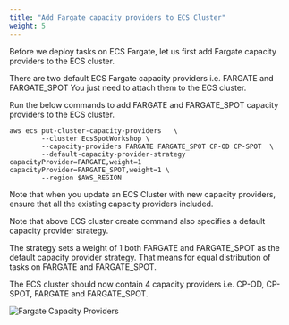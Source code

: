```yaml
---
title: "Add Fargate capacity providers to ECS Cluster"
weight: 5
---
```


Before we deploy tasks on ECS Fargate, let us first add Fargate capacity providers to the ECS cluster. 

There are two default ECS Fargate capacity providers i.e. FARGATE and FARGATE_SPOT You just need to attach them to the ECS cluster.

Run the below commands to add FARGATE and FARGATE_SPOT capacity providers to the ECS cluster.

```
aws ecs put-cluster-capacity-providers   \
        --cluster EcsSpotWorkshop \
        --capacity-providers FARGATE FARGATE_SPOT CP-OD CP-SPOT  \
        --default-capacity-provider-strategy capacityProvider=FARGATE,weight=1   capacityProvider=FARGATE_SPOT,weight=1 \
        --region $AWS_REGION
```
Note that when you update an ECS Cluster with new capacity providers, ensure that all the existing capacity providers included.

Note that above ECS cluster create command also specifies a default capacity provider strategy.

The strategy sets a weight of 1 both FARGATE and FARGATE_SPOT as the default capacity provider strategy. That means for equal distribution of tasks on FARGATE and FARGATE_SPOT.

The ECS cluster should now contain 4 capacity providers i.e. CP-OD, CP-SPOT, FARGATE and FARGATE_SPOT.

![Fargate Capacity Providers](/images/ecs-spot-capacity-providers/ecs_fargate_cps.png)
